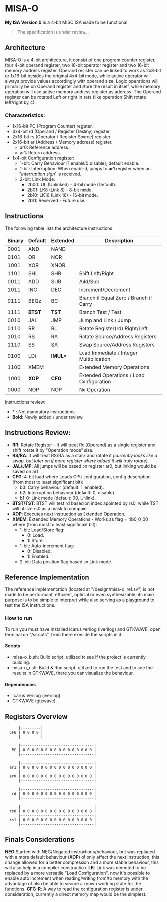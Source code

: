 # MISA-O
**My ISA Version 0** is a 4-bit MISC ISA made to be functional.
>The specification is under review...

## Architecture
MISA-O is a 4-bit architecture, it consist of one program counter register, four 4-bit operand register, two 16-bit operator register and two 16-bit memory address register. Operand register can be linked to work as 2x8-bit or 1x16-bit besides the original 4x4-bit mode, while active operator will always provide values accordingly with operand size. Logic operations will primarily be on Operand register and store the result in itself, while memory operation will use active memory address register as address. The Operand register can be rotated Left or right in sets (like operation Shift rotate left/right by 4).

### Characteristics:
- 1x16-bit PC (Program Counter) register.
- 4x4-bit rd (Operand / Register Destiny) register.
- 2x16-bit rs (Operator / Register Source) register.
- 2x16-bit ar (Address / Memory address) register.
  - ar0: Reference address.
  - ar1: Return address.
- 1x4-bit Configuration register:
  - 1-bit: Carry Behaviour (1:enable/0:disable), default enable.
  - 1-bit: Interruption: When enabled, jumps to **ar1** register when an '*interruption sign*' is received.
  - 2-bit: Link Mode:
    - 2b00: UL (Unlinked) - 4-bit mode (Default).
    - 2b01: LK8 (Link 8) - 8-bit mode.
    - 2b10: LK16 (Link 16) - 16-bit mode.
    - 2b11: Reserved - Future use.

## Instructions
The following table lists the architecture instructions:

|Binary|Default     |Extended    |Description                               |
|------|------------|------------|------------------------------------------|
| 0001 |AND         |NAND        |                                          |
| 0101 |OR          |NOR         |                                          |
| 1001 |XOR         |XNOR        |                                          |
| 1101 |SHL         |SHR         | Shift Left/Right                         |
| 0011 |ADD         |SUB         | Add/Sub                                  |
| 1011 |INC         |DEC         | Increment/Decrement                      |
| 0111 |BEQz        |BC          | Branch if Equal Zero / Branch if Carry   |
| 1111 |**BTST**    |**TST**     | Branch Test / Test                       |
| 0010 |JAL         |JMP         | Jump and Link / Jump                     |
| 0110 |RR          |RL          | Rotate Register(rd) Right/Left           |
| 1010 |RS          |RA          | Rotate Source/Address Registers          |
| 1110 |SS          |SA          | Swap Source/Address Registers            |
| 0100 |LDi         |**IMUL\***  | Load Immediate / Integer Multiplication  |
| 1100 |XMEM        |            | Extended Memory Operations               |
| 1000 |**XOP**     |**CFG**     | Extended Operations / Load Configuration |
| 0000 |NOP         |NOP         | No Operation                             |

Instructions review:
- \* : Not mandatory instructions.
- **Bold**: Newly added / under review.

## Instructions Review:
- **RR**: Rotate Register - It will treat Rd (Operand) as a single register and shift rotate it by "Operation mode" size.
- **RS/RA**: It will treat RS/RA as a stack and rotate it *(currently looks like a swap, but later on if more register where added it will truly rotate)*.
- **JAL/JMP**: All jumps will be based on register ar0, but linking would be saved on ar1.
- **CFG**: 4-bit load where Loads CPU configuration, config description (from most to least significant bit):
  - b3: Carry behaviour (default: 1, enabled).
  - b2: Interruption behaviour (default: 0, disable).
  - b1-0: Link mode (default: 00, Unlink).
- **BTST/TST**: BTST will test rd based on index apointed by rs0, while TST will utilize rs0 as a mask to compare.
- **XOP**: Executes next instruction as Extended Operation.
- **XMEM**: Extended Memory Operations - Works as flag = 4b0_0_00 where (from most to least significant bit):
  - 1-bit: Load/Store flag:
    - 0: Load.
    - 1: Store.
  - 1-bit: Auto-increment flag:
    - 0: Disabled.
    - 1: Enabled.
  - 2-bit: Data position flag based on Link mode.

## Reference Implementation
The reference implementation (located at "/design/misa-o_ref.sv") is not made to be performant, efficient, optimal or even synthesizable; its main purpose is to be simple to interpret while also serving as a playground to test the ISA instructions.

### How to run
To run you must have installed icarus verilog (iverilog) and GTKWAVE, open terminal on "/scripts", from there execute the scripts in it.

#### Scripts
- misa-o_b.sh: Build script, utilized to see if the project is currently building.
- misa-o_r.sh: Build & Run script, utilized to run the test and to see the results in GTKWAVE, there you can visualize the behaviour.

#### Dependencies
- Icarus Verilog (iverilog).
- GTKWAVE (gtkwave).

## Registers Overview

          |---------| 
      CFG | 0 0 0 0 | 
          |---------| 

          |---------------------------------| 
       PC | 0 0 0 0 0 0 0 0 0 0 0 0 0 0 0 0 | 
          |---------------------------------| 

          |---------------------------------| 
      ar1 | 0 0 0 0 0 0 0 0 0 0 0 0 0 0 0 0 | 
          |---------------------------------| 
      ar0 | 0 0 0 0 0 0 0 0 0 0 0 0 0 0 0 0 | 
          |---------------------------------| 

          |---------------------------------| 
       rd | 0 0 0 0 0 0 0 0 0 0 0 0 0 0 0 0 | 
          |---------------------------------|

          |---------------------------------|
      rs0 | 0 0 0 0 0 0 0 0 0 0 0 0 0 0 0 0 |
          |---------------------------------|
      rs1 | 0 0 0 0 0 0 0 0 0 0 0 0 0 0 0 0 |
          |---------------------------------| 

## Finals Considerations
**NEG**:Started with NEG/Negated instructions/behaviour, but was replaced with a more default behaviour (**XOP**) of only affect the next instruction, this change allowed for a better compression and a more stable behaviour, this will also help in a compiler construction.
**LK**: Link was demoted to be replaced by a more versatile "Load Configuration", now it's possible to enable auto increment when reading/writing from/to memory with the advantage of also be able to secure a known working state for the functions.
**CFG-R**: A way to read the configuration register is under consideration, currently a direct memory map would be the simplest.
